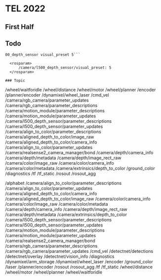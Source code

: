 # TEL 2022

## First Half

## Todo

```rosrun dynamic_reconfigure dynparam set /camera/l5
00_depth_sensor visual_preset 5```

  <rosparam>
      /camera/l500_depth_sensor/visual_preset: 5
  </rosparam>

### Topic

```
/wheel/waitforidle
/wheel/distance
/wheel/motor
/wheel/planner
/encoder
/planner/encoder
/dynamixel/wheel_laser
/cmd_vel
/camera/rgb_camera/parameter_updates
/camera/rgb_camera/parameter_descriptions
/camera/motion_module/parameter_descriptions
/camera/motion_module/parameter_updates
/camera/l500_depth_sensor/parameter_descriptions
/camera/l500_depth_sensor/parameter_updates
/camera/align_to_color/parameter_descriptions
/camera/aligned_depth_to_color/image_raw
/camera/aligned_depth_to_color/camera_info
/camera/align_to_color/parameter_updates
/camera/realsense2_camera_manager/bond
/camera/depth/camera_info
/camera/depth/metadata
/camera/depth/image_rect_raw
/camera/color/image_raw
/camera/color/camera_info
/camera/color/metadata
/camera/extrinsics/depth_to_color
/ground_color
/diagnostics
/tf
/tf_static
/rosout
/rosout_agg

/alphabet
/camera/align_to_color/parameter_descriptions
/camera/align_to_color/parameter_updates
/camera/aligned_depth_to_color/camera_info
/camera/aligned_depth_to_color/image_raw
/camera/color/camera_info
/camera/color/image_raw
/camera/color/metadata
/camera/depth/camera_info
/camera/depth/image_rect_raw
/camera/depth/metadata
/camera/extrinsics/depth_to_color
/camera/l500_depth_sensor/parameter_descriptions
/camera/l500_depth_sensor/parameter_updates
/camera/motion_module/parameter_descriptions
/camera/motion_module/parameter_updates
/camera/realsense2_camera_manager/bond
/camera/rgb_camera/parameter_descriptions
/camera/rgb_camera/parameter_updates
/cmd_vel
/detectnet/detections
/detectnet/overlay
/detectnet/vision_info
/diagnostics
/dynamixel/arm_storage
/dynamixel/wheel_laser
/encoder
/ground_color
/laser
/planner/encoder
/rosout
/rosout_agg
/tf
/tf_static
/wheel/distance
/wheel/motor
/wheel/planner
/wheel/waitforidle